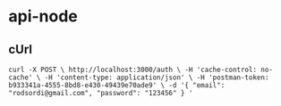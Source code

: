 # api-node

## cUrl
`
curl -X POST \
  http://localhost:3000/auth \
  -H 'cache-control: no-cache' \
  -H 'content-type: application/json' \
  -H 'postman-token: b933341a-4555-8bd8-e430-49439e70ade9' \
  -d '{
	"email": "rodsordi@gmail.com",
	"password": "123456"
}
'
`